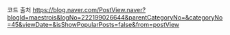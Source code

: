 코드 출처
https://blog.naver.com/PostView.naver?blogId=maestrois&logNo=222199026644&parentCategoryNo=&categoryNo=45&viewDate=&isShowPopularPosts=false&from=postView